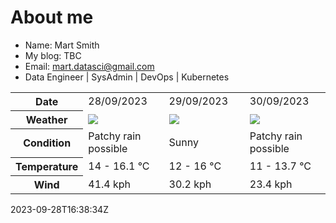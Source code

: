 # About me

- Name: Mart Smith
- My blog: TBC
- Email: [mart.datasci@gmail.com](mailto:mart.datasci6@gmail.com)
- Data Engineer | SysAdmin | DevOps | Kubernetes


<table>
    <tr>
        <th>Date</th>
        <td>28/09/2023</td><td>29/09/2023</td><td>30/09/2023</td>
    </tr>
    <tr>
        <th>Weather</th>
        <td><img src="https://cdn.weatherapi.com/weather/64x64/day/176.png"/></td><td><img src="https://cdn.weatherapi.com/weather/64x64/day/113.png"/></td><td><img src="https://cdn.weatherapi.com/weather/64x64/day/176.png"/></td>
    </tr>
    <tr>
        <th>Condition</th>
        <td width="200px">Patchy rain possible</td><td width="200px">Sunny</td><td width="200px">Patchy rain possible</td>
    </tr>
    <tr>
        <th>Temperature</th>
        <td>14 -  16.1 °C</td><td>12 -  16 °C</td><td>11 -  13.7 °C</td>
    </tr>
    <tr>
        <th>Wind</th>
        <td>41.4 kph</td><td>30.2 kph</td><td>23.4 kph</td>
    </tr>
</table>


2023-09-28T16:38:34Z

